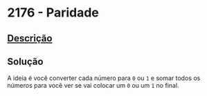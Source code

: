 # 2176 - Paridade

## [Descrição](https://www.beecrowd.com.br/judge/pt/problems/view/2176)

## Solução

A ideia é você converter cada número para `0` ou `1` e somar todos os números para você ver se vai colocar um `0` ou um `1` no final.